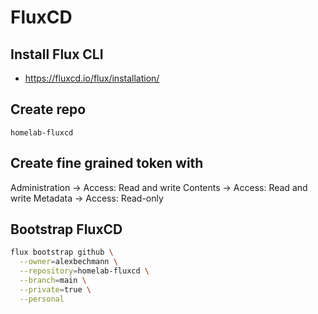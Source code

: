 # FluxCD

## Install Flux CLI

- <https://fluxcd.io/flux/installation/>

## Create repo

`homelab-fluxcd`

## Create fine grained token with

Administration -> Access: Read and write
Contents -> Access: Read and write
Metadata -> Access: Read-only

## Bootstrap FluxCD

```bash
flux bootstrap github \
  --owner=alexbechmann \
  --repository=homelab-fluxcd \
  --branch=main \
  --private=true \
  --personal
```
